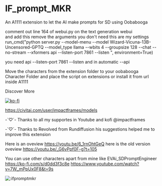 # IF_prompt_MKR
An A1111 extension to let the AI make prompts for SD using Oobabooga

comment out line 164 of webui.py on the text generation webui    
and add this remove the arguments you don't need 
this are my settings 
run_cmd("python server.py --model-menu --model Wizard-Vicuna-13B-Uncensored-GPTQ --model_type llama --wbits 4 --groupsize 128 --chat --no-stream --xformers api --listen-port 7861 --listen ", environment=True)

you need api --listen-port 7861 --listen
and in automatic --api

Move the characters from the extension folder to your oobabooga Character Folder and place the script on extensions or install it from url inside A1111

Discover More

[![ko-fi](https://ko-fi.com/img/githubbutton_sm.svg)](https://ko-fi.com/O4O51R44U)

https://civitai.com/user/impactframes/models

 -`♡´- Thanks to all my supportes in Youtube and kofi @impactframes 
 
 -`♡´- Thanks to Revolved from Rundiffusion his suggestions helped me to improve this extension

Here is an oveview
https://youtu.be/6_1rnOhtGeQ
here is the old version oveview
https://youtu.be/_G6vPpf0F-g?t=105

You can use other characters apart from mine like EVAi_SDPromptEngineer  
https://ko-fi.com/s/d0dd3f3c8e
https://www.youtube.com/watch?v=7W_mPpUx0F8&t=9s

<img src="https://count.getloli.com/get/@ifpromptmkr?theme=rule34" alt=":ifpromptmkr" />
